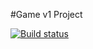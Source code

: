 #Game v1 Project

[![Build status](https://ci.appveyor.com/api/projects/status/1srym2b0eabyd3ou?svg=true)](https://ci.appveyor.com/project/kobiche13/homework-ci)

